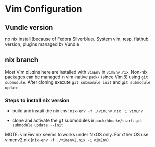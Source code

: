 Vim Configuration
=================

## Vundle version
no nix install (because of Fedora Silverblue). System vim, resp. flathub
version, plugins managed by Vundle


## nix branch
Most Vim plugins here are installed with `vimEnv` in `vimEnv.nix`. Non-nix packages can
be managed in vim-native `pack/` (since Vim 8) using `git submodule`. After
cloning execute `git submodule init` and `git submodule update`. 

### Steps to install nix version

-   build and install the nix env:
    `nix-env -f ./vimEnv.nix -i vimEnv`

-   clone and activate the git submodules in `pack/hbunke/start`:
    `git submodule update --init`


MOTE: vimEnv.nix seems to works under NixOS only. For other OS use vimenv2.nix
(`nix-env -f ./vimenv2.nix -i vimEnv`)
